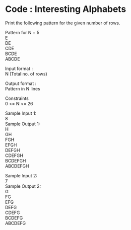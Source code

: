 # Code : Interesting Alphabets




Print the following pattern for the given number of rows.    

Pattern for N = 5         
E        
DE       
CDE      
BCDE       
ABCDE    

Input format :      
N (Total no. of rows)       

Output format :        
Pattern in N lines    

Constraints      
0 <= N <= 26         

Sample Input 1:       
8         
Sample Output 1:         
H      
GH         
FGH        
EFGH      
DEFGH       
CDEFGH          
BCDEFGH        
ABCDEFGH         

Sample Input 2:         
7      
Sample Output 2:        
G       
FG       
EFG         
DEFG        
CDEFG        
BCDEFG         
ABCDEFG          
